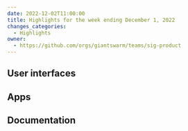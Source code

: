 ```yaml
---
date: 2022-12-02T11:00:00
title: Highlights for the week ending December 1, 2022
changes_categories:
  - Highlights
owner:
  - https://github.com/orgs/giantswarm/teams/sig-product
---
```


## User interfaces


## Apps


## Documentation
